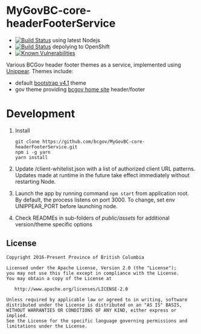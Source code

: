 MyGovBC-core-headerFooterService
=================

* [![Build Status](https://travis-ci.org/bcgov/MyGovBC-core-headerFooterService.svg?branch=master)](https://travis-ci.org/bcgov/MyGovBC-core-headerFooterService) using latest Nodejs
* [![Build Status](https://jenkins-gcpe-mygovbc-demo.pathfinder.gov.bc.ca/buildStatus/icon?job=gcpe-mygovbc-demo/gcpe-mygovbc-demo-mygovbc-core-headerfooterservice-pipeline)](https://jenkins-gcpe-mygovbc-demo.pathfinder.gov.bc.ca/job/gcpe-mygovbc-demo/job/gcpe-mygovbc-demo-mygovbc-core-headerfooterservice-pipeline/) depolying to OpenShift
* [![Known Vulnerabilities](https://snyk.io/test/github/bcgov/MyGovBC-core-headerFooterService/badge.svg?targetFile=package.json)](https://snyk.io/test/github/bcgov/MyGovBC-core-headerFooterService?targetFile=package.json)

Various BCGov header footer themes as a service, implemented using [Unippear](https://github.com/abbr/unippear). Themes include:

* default [bootstrap v4.1](https://github.com/bcgov/bootstrap-theme) theme
* gov theme providing [bcgov home site](https://gov.bc.ca) header/footer

# Development

1. Install

    ```
    git clone https://github.com/bcgov/MyGovBC-core-headerFooterService.git
    npm i -g yarn
    yarn install
    ```
2. Update /client-whitelist.json with a list of authorized client URL patterns. Updates made at runtime in the future take effect immediately without restarting Node.
3. Launch the app by running command `npm start` from application root. By default, the process listens on port 3000. To change, set env UNIPPEAR_PORT before launching node.
4. Check READMEs in sub-folders of *public/assets* for additional version/theme specific options

## License

    Copyright 2016-Present Province of British Columbia

    Licensed under the Apache License, Version 2.0 (the "License");
    you may not use this file except in compliance with the License.
    You may obtain a copy of the License at 

       http://www.apache.org/licenses/LICENSE-2.0

    Unless required by applicable law or agreed to in writing, software
    distributed under the License is distributed on an "AS IS" BASIS,
    WITHOUT WARRANTIES OR CONDITIONS OF ANY KIND, either express or implied.
    See the License for the specific language governing permissions and
    limitations under the License.
